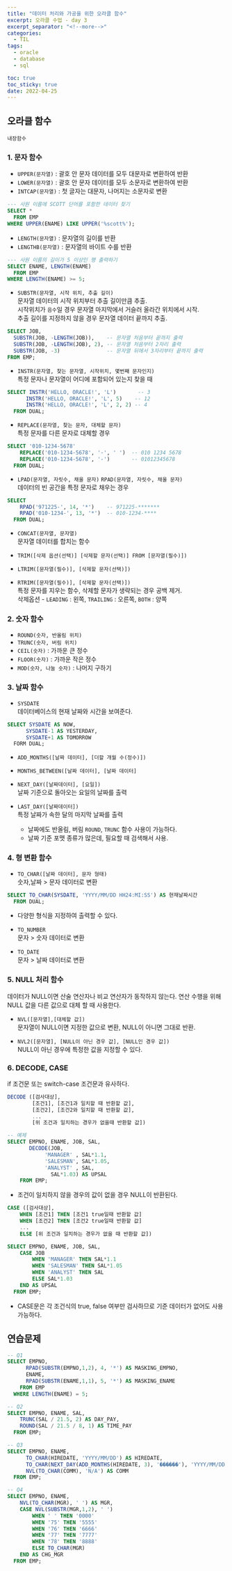 ```yaml
---
title: "데이터 처리와 가공을 위한 오라클 함수"
excerpt: 오라클 수업 - day 3
excerpt_separator: "<!--more-->"
categories:
  - TIL
tags:
  - oracle
  - database
  - sql

toc: true
toc_sticky: true
date: 2022-04-25
---
```


## 오라클 함수

`내장함수`

### 1. 문자 함수

- `UPPER(문자열)` : 괄호 안 문자 데이터를 모두 대문자로 변환하여 반환  
- `LOWER(문자열)` : 괄호 안 문자 데이터를 모두 소문자로 변환하여 반환  
- `INTCAP(문자열)` : 첫 글자는 대문자, 나머지는 소문자로 변환

```sql
--- 사원 이름에 SCOTT 단어를 포함한 데이터 찾기
SELECT *
  FROM EMP
WHERE UPPER(ENAME) LIKE UPPER('%scott%');
```

- `LENGTH(문자열)` : 문자열의 길이를 반환  
- `LENGTHB(문자열)` : 문자열의 바이트 수를 반환

```sql
--- 사원 이름의 길이가 5 이상인 행 출력하기
SELECT ENAME, LENGTH(ENAME)
  FROM EMP
WHERE LENGTH(ENAME) >= 5;
```

- `SUBSTR(문자열, 시작 위치, 추출 길이)`  
문자열 데이터의 시작 위치부터 추출 길이만큼 추출.  
시작위치가 `음수`일 경우 문자열 마지막에서 거슬러 올라간 위치에서 시작.  
추출 길이를 지정하지 않을 경우 문자열 데이터 끝까지 추출.

```sql
SELECT JOB,
  SUBSTR(JOB, -LENGTH(JOB)),    -- 문자열 처음부터 끝까지 출력
  SUBSTR(JOB, -LENGTH(JOB), 2), -- 문자열 처음부터 2자리 출력
  SUBSTR(JOB, -3)               -- 문자열 뒤에서 3자리부터 끝까지 출력
FROM EMP;
```

- `INSTR(문자열, 찾는 문자열, 시작위치, 몇번째 문자인지)`  
특정 문자나 문자열이 어디에 포함되어 있는지 찾을 때  

```sql
SELECT INSTR('HELLO, ORACLE!', 'L')       -- 3
      INSTR('HELLO, ORACLE!', 'L', 5)    -- 12
      INSTR('HELLO, ORACLE!', 'L', 2, 2) -- 4
  FROM DUAL;
```

- `REPLACE(문자열, 찾는 문자, 대체할 문자)`  
특정 문자를 다른 문자로 대체할 경우

```sql
SELECT '010-1234-5678'
    REPLACE('010-1234-5678', '-', ' ')  -- 010 1234 5678
    REPLACE('010-1234-5678', '-')       -- 01012345678
  FROM DUAL;
```

- `LPAD(문자열, 자릿수, 채울 문자)` `RPAD(문자열, 자릿수, 채울 문자)`  
데이터의 빈 공간을 특정 문자로 채우는 경우  

```sql
SELECT
    RPAD('971225-', 14, '*')    -- 971225-*******
    RPAD('010-1234-', 13, '*')  -- 010-1234-****
  FROM DUAL;
```

- `CONCAT(문자열, 문자열)`  
문자열 데이터를 합치는 함수

- `TRIM([삭제 옵션(선택)] [삭제할 문자(선택)] FROM [문자열(필수)])`  
- `LTRIM([문자열(필수)], [삭제할 문자(선택)])`  
- `RTRIM([문자열(필수)], [삭제할 문자(선택)])`  
특정 문자를 지우는 함수, 삭제할 문자가 생략되는 경우 공백 제거.  
삭제옵션 - `LEADING` : 왼쪽, `TRAILING` : 오른쪽, `BOTH` : 양쪽

### 2. 숫자 함수

- `ROUND(숫자, 반올림 위치)`  
- `TRUNC(숫자, 버림 위치)`  
- `CEIL(숫자)` : 가까운 큰 정수  
- `FLOOR(숫자)` : 가까운 작은 정수  
- `MOD(숫자, 나눌 숫자)` : 나머지 구하기

### 3. 날짜 함수

- `SYSDATE`  
데이터베이스의 현재 날짜와 시간을 보여준다.

```sql
SELECT SYSDATE AS NOW,
      SYSDATE-1 AS YESTERDAY,
      SYSDATE+1 AS TOMORROW
  FORM DUAL;
```

- `ADD_MONTHS([날짜 데이터], [더할 개월 수(정수)])`

- `MONTHS_BETWEEN([날짜 데이터], [날짜 데이터]`

- `NEXT_DAY([날짜데이터], [요일])`  
날짜 기준으로 돌아오는 요일의 날짜를 출력  

- `LAST_DAY([날짜데이터])`  
특정 날짜가 속한 달의 마지막 날짜를 출력  
  - 날짜에도 반올림, 버림 `ROUND`, `TRUNC` 함수 사용이 가능하다.
  - 날짜 기준 포맷 종류가 많은데, 필요할 때 검색해서 사용.

### 4. 형 변환 함수

- `TO_CHAR([날짜 데이터], 문자 형태)`  
숫자,날짜 > 문자 데이터로 변환

```sql
SELECT TO_CHAR(SYSDATE, 'YYYY/MM/DD HH24:MI:SS') AS 현재날짜시간
  FROM DUAL;
```

- 다양한 형식을 지정하여 출력할 수 있다.

- `TO_NUMBER`  
문자 > 숫자 데이터로 변환

- `TO_DATE`  
문자 > 날짜 데이터로 변환

### 5. NULL 처리 함수

데이터가 NULL이면 산술 연산자나 비교 연산자가 동작하지 않는다. 연산 수행을 위해 NULL 값을 다른 값으로 대체 할 때 사용한다.

- `NVL([문자열],[대체할 값])`  
문자열이 NULL이면 지정한 값으로 변환, NULL이 아니면 그대로 반환.

- `NVL2([문자열], [NULL이 아닌 경우 값], [NULL인 경우 값])`  
NULL이 아닌 경우에 특정한 값을 지정할 수 있다.

### 6. DECODE, CASE

if 조건문 또는 switch-case 조건문과 유사하다.

```sql
DECODE ([검사대상],
        [조건1], [조건1과 일치할 때 반환할 값],
        [조건2], [조건2와 일치할 때 반환할 값],
        ...
        [위 조건과 일치하는 경우가 없을때 반환할 값])

-- 예제
SELECT EMPNO, ENAME, JOB, SAL,
       DECODE(JOB,
            'MANAGER' , SAL*1.1,
            'SALESMAN', SAL*1.05,
            'ANALYST' , SAL,
              SAL*1.03) AS UPSAL
    FROM EMP;
```

- 조건이 일치하지 않을 경우의 값이 없을 경우 NULL이 반환된다.

```sql
CASE ([검사대상],
    WHEN [조건1] THEN [조건1 true일때 반환할 값]
    WHEN [조건2] THEN [조건2 true일때 반환할 값]
    ...
    ELSE [위 조건과 일치하는 경우가 없을 때 반환할 값])

SELECT EMPNO, ENAME, JOB, SAL,
    CASE JOB
        WHEN 'MANAGER' THEN SAL*1.1
        WHEN 'SALESMAN' THEN SAL*1.05
        WHEN 'ANALYST' THEN SAL
        ELSE SAL*1.03
    END AS UPSAL
  FROM EMP;
```

- CASE문은 각 조건식의 true, false 여부만 검사하므로 기준 데이터가 없어도 사용 가능하다.

## 연습문제

```sql
-- Q1
SELECT EMPNO,
      RPAD(SUBSTR(EMPNO,1,2), 4, '*') AS MASKING_EMPNO,
      ENAME,
      RPAD(SUBSTR(ENAME,1,1), 5, '*') AS MASKING_ENAME
    FROM EMP
  WHERE LENGTH(ENAME) = 5;
```

```sql
-- Q2
SELECT EMPNO, ENAME, SAL,
    TRUNC(SAL / 21.5, 2) AS DAY_PAY,
    ROUND(SAL / 21.5 / 8, 1) AS TIME_PAY
  FROM EMP;
```

```sql
-- Q3
SELECT EMPNO, ENAME,
      TO_CHAR(HIREDATE, 'YYYY/MM/DD') AS HIREDATE,
      TO_CHAR(NEXT_DAY(ADD_MONTHS(HIREDATE, 3), '������'), 'YYYY/MM/DD') AS R_JOB,
      NVL(TO_CHAR(COMM), 'N/A') AS COMM
  FROM EMP;
```

```sql
-- Q4
SELECT EMPNO, ENAME,
    NVL(TO_CHAR(MGR), ' ') AS MGR,
    CASE NVL(SUBSTR(MGR,1,2), ' ')
        WHEN ' ' THEN '0000'
        WHEN '75' THEN '5555'
        WHEN '76' THEN '6666'
        WHEN '77' THEN '7777'
        WHEN '78' THEN '8888'
        ELSE TO_CHAR(MGR)
    END AS CHG_MGR
  FROM EMP;
```
